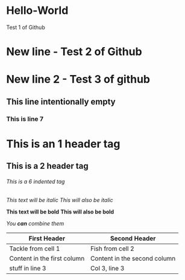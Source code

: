 # Hello-World
Test 1 of Github
# New line - Test 2 of Github
# New line 2 - Test 3 of github

## This line intentionally empty
### This is line 7

# This is an 1 header tag
## This is a 2 header tag
###### This is a 6 indented tag

*This text will be italic*
_This will also be italic_

**This text will be bold**
__This will also be bold__

_You **can** combine them_

First Header | Second Header
------------ | -------------
Tackle from cell 1 | Fish from cell 2
Content in the first column | Content in the second column
stuff in line 3 | Col 3, line 3

